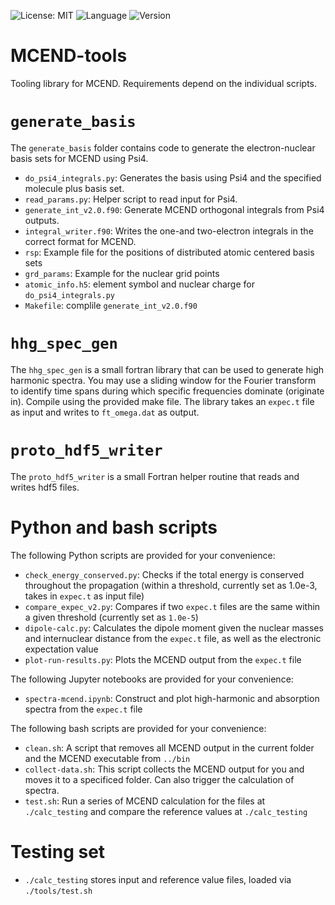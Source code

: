 ![License: MIT](https://img.shields.io/github/license/MCEND-hub/MCEND-tools)
![Language](https://img.shields.io/github/languages/top/MCEND-hub/MCEND-tools)
![Version](https://img.shields.io/github/v/tag/MCEND-hub/MCEND-tools)

# MCEND-tools

Tooling library for MCEND. Requirements depend on the individual scripts.

# `generate_basis`

The `generate_basis` folder contains code to generate the electron-nuclear basis sets for MCEND using Psi4.
- `do_psi4_integrals.py`: Generates the basis using Psi4 and the specified molecule plus basis set.
- `read_params.py`: Helper script to read input for Psi4.
- `generate_int_v2.0.f90`: Generate MCEND orthogonal integrals from Psi4 outputs.
- `integral_writer.f90`: Writes the one-and two-electron integrals in the correct format for MCEND.
- `rsp`: Example file for the positions of distributed atomic centered basis sets
- `grd_params`: Example for the nuclear grid points
- `atomic_info.h5`: element symbol and nuclear charge for `do_psi4_integrals.py`
- `Makefile`: complile `generate_int_v2.0.f90`

# `hhg_spec_gen`

The `hhg_spec_gen` is a small fortran library that can be used to generate high harmonic spectra. You may use a sliding window for the Fourier transform to identify time spans during which specific frequencies dominate (originate in). Compile using the provided make file.
The library takes an `expec.t` file as input and writes to `ft_omega.dat` as output.

# `proto_hdf5_writer`

The `proto_hdf5_writer` is a small Fortran helper routine that reads and writes hdf5 files.

# Python and bash scripts

The following Python scripts are provided for your convenience:
- `check_energy_conserved.py`: Checks if the total energy is conserved throughout the propagation (within a threshold, currently set as 1.0e-3, takes in `expec.t` as input file)
- `compare_expec_v2.py`: Compares if two `expec.t` files are the same within a given threshold (currently set as `1.0e-5`)
- `dipole-calc.py`: Calculates the dipole moment given the nuclear masses and internuclear distance from the `expec.t` file, as well as the electronic expectation value
- `plot-run-results.py`: Plots the MCEND output from the `expec.t` file

The following Jupyter notebooks are provided for your convenience:
- `spectra-mcend.ipynb`: Construct and plot high-harmonic and absorption spectra from the `expec.t` file

The following bash scripts are provided for your convenience:
- `clean.sh`: A script that removes all MCEND output in the current folder and the MCEND executable from `../bin`
- `collect-data.sh`: This script collects the MCEND output for you and moves it to a specificed folder. Can also trigger the calculation of spectra.
- `test.sh`: Run a series of MCEND calculation for the files at `./calc_testing` and compare the reference values at `./calc_testing`

# Testing set

- `./calc_testing` stores input and reference value files, loaded via `./tools/test.sh`
